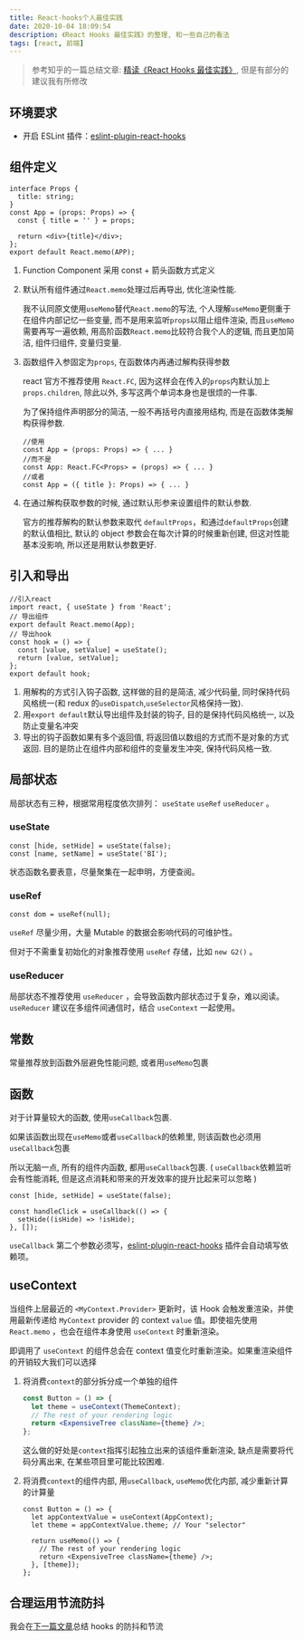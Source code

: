 ```yaml
---
title: React-hooks个人最佳实践
date: 2020-10-04 18:09:54
description: 《React Hooks 最佳实践》的整理, 和一些自己的看法
tags: [react, 前端]
---
```


> 参考知乎的一篇总结文章: [精读《React Hooks 最佳实践》](https://zhuanlan.zhihu.com/p/81752821), 但是有部分的建议我有所修改

## 环境要求

- 开启 ESLint 插件：[eslint-plugin-react-hooks](https://link.zhihu.com/?target=https%3A//www.npmjs.com/package/eslint-plugin-react-hooks)

## 组件定义

```tsx
interface Props {
  title: string;
}
const App = (props: Props) => {
  const { title = '' } = props;

  return <div>{title}</div>;
};
export default React.memo(APP);
```

1. Function Component 采用 const + 箭头函数方式定义

2. 默认所有组件通过`React.memo`处理过后再导出, 优化渲染性能.

   我不认同原文使用`useMemo`替代`React.memo`的写法, 个人理解`useMemo`更侧重于在组件内部记忆一些变量, 而不是用来监听`props`以阻止组件渲染, 而且`useMemo`需要再写一遍依赖, 用高阶函数`React.memo`比较符合我个人的逻辑, 而且更加简洁, 组件归组件, 变量归变量.

3. 函数组件入参固定为`props`, 在函数体内再通过解构获得参数

   react 官方不推荐使用 `React.FC`, 因为这样会在传入的`props`内默认加上`props.children`, 除此以外, 多写这两个单词本身也是很烦的一件事.

   为了保持组件声明部分的简洁, 一般不再括号内直接用结构, 而是在函数体类解构获得参数.

   ```tsx
   //使用
   const App = (props: Props) => { ... }
   //而不是
   const App: React.FC<Props> = (props) => { ... }
   //或者
   const App = ({ title }: Props) => { ... }
   ```

4. 在通过解构获取参数的时候, 通过默认形参来设置组件的默认参数.

   官方的推荐解构的默认参数来取代 `defaultProps`，和通过`defaultProps`创建的默认值相比, 默认的 object 参数会在每次计算的时候重新创建, 但这对性能基本没影响, 所以还是用默认参数更好.

## 引入和导出

```tsx
//引入react
import react, { useState } from 'React';
// 导出组件
export default React.memo(App);
// 导出hook
const hook = () => {
  const [value, setValue] = useState();
  return [value, setValue];
};
export default hook;
```

1. 用解构的方式引入钩子函数, 这样做的目的是简洁, 减少代码量, 同时保持代码风格统一(和 redux 的`useDispatch`,`useSelector`风格保持一致).
2. 用`export default`默认导出组件及封装的钩子, 目的是保持代码风格统一, 以及防止变量名冲突
3. 导出的钩子函数如果有多个返回值, 将返回值以数组的方式而不是对象的方式返回. 目的是防止在组件内部和组件的变量发生冲突, 保持代码风格一致.

## 局部状态

局部状态有三种，根据常用程度依次排列： `useState` `useRef` `useReducer` 。

### useState

```tsx
const [hide, setHide] = useState(false);
const [name, setName] = useState('BI');
```

状态函数名要表意，尽量聚集在一起申明，方便查阅。

### useRef

```tsx
const dom = useRef(null);
```

`useRef` 尽量少用，大量 Mutable 的数据会影响代码的可维护性。

但对于不需重复初始化的对象推荐使用 `useRef` 存储，比如 `new G2()` 。

### useReducer

局部状态不推荐使用 `useReducer` ，会导致函数内部状态过于复杂，难以阅读。 `useReducer` 建议在多组件间通信时，结合 `useContext` 一起使用。

## 常数

常量推荐放到函数外层避免性能问题, 或者用`useMemo`包裹

## 函数

对于计算量较大的函数, 使用`useCallback`包裹.

如果该函数出现在`useMemo`或者`useCallback`的依赖里, 则该函数也必须用`useCallback`包裹

所以无脑一点, 所有的组件内函数, 都用`useCallback`包裹. ( `useCallback`依赖监听会有性能消耗, 但是这点消耗和带来的开发效率的提升比起来可以忽略 )

```tsx
const [hide, setHide] = useState(false);

const handleClick = useCallback(() => {
  setHide((isHide) => !isHide);
}, []);
```

`useCallback` 第二个参数必须写，[eslint-plugin-react-hooks](https://link.zhihu.com/?target=https%3A//www.npmjs.com/package/eslint-plugin-react-hooks) 插件会自动填写依赖项。

## useContext

当组件上层最近的 `<MyContext.Provider>` 更新时，该 Hook 会触发重渲染，并使用最新传递给 `MyContext` provider 的 context `value` 值。即使祖先使用 `React.memo` ，也会在组件本身使用 `useContext` 时重新渲染。

即调用了 `useContext` 的组件总会在 context 值变化时重新渲染。如果重渲染组件的开销较大我们可以选择

1. 将消费`context`的部分拆分成一个单独的组件

   ```jsx
   const Button = () => {
     let theme = useContext(ThemeContext);
     // The rest of your rendering logic
     return <ExpensiveTree className={theme} />;
   };
   ```

   这么做的好处是`context`指挥引起独立出来的该组件重新渲染, 缺点是需要将代码分离出来, 在某些项目里可能比较困难.

2. 将消费`context`的组件内部, 用`useCallback`, `useMemo`优化内部, 减少重新计算的计算量

   ```tsx
   const Button = () => {
     let appContextValue = useContext(AppContext);
     let theme = appContextValue.theme; // Your "selector"

     return useMemo(() => {
       // The rest of your rendering logic
       return <ExpensiveTree className={theme} />;
     }, [theme]);
   };
   ```

## 合理运用节流防抖

我会在[下一篇文章](/React-hooks防抖和节流/)总结 hooks 的防抖和节流
